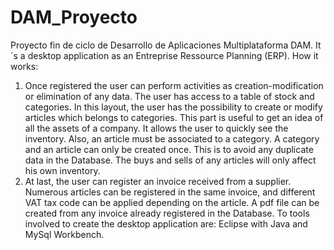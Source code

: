 # DAM_Proyecto
Proyecto fin de ciclo de Desarrollo de Aplicaciones Multiplataforma DAM.
It´s a desktop application as an Entreprise Ressource Planning (ERP).
How it works:
1.  Once registered the user can perform activities as creation-modification or elimination of any data. 
The user has access to a table of stock and categories. In this layout, the user has the possibility to create or modify articles which belongs to categories. This part is useful to get an idea of all the assets of a company. It allows the user to quickly see the inventory. Also, an article must be associated to a category. A category and an article can only be created once. This is to avoid any duplicate data in the Database. 
The buys and sells of any articles will only affect his own inventory. 
2.  At last, the user can register an invoice received from a supplier. Numerous articles can be registered in the same invoice, and different VAT tax code can be applied depending on the article. A pdf file can be created from any invoice already registered in the Database. 
To tools involved to create the desktop application are: Eclipse with Java and MySql Workbench. 


